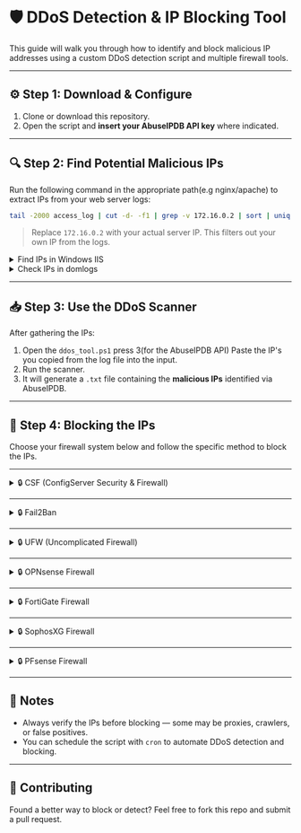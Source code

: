 

# 🛡️ DDoS Detection & IP Blocking Tool

This guide will walk you through how to identify and block malicious IP addresses using a custom DDoS detection script and multiple firewall tools.

---

## ⚙️ Step 1: Download & Configure

1. Clone or download this repository.
2. Open the script and **insert your AbuseIPDB API key** where indicated.

---

## 🔍 Step 2: Find Potential Malicious IPs

Run the following command in the appropriate path(e.g nginx/apache) to extract IPs from your web server logs:

```bash
tail -2000 access_log | cut -d- -f1 | grep -v 172.16.0.2 | sort | uniq
```

> Replace `172.16.0.2` with your actual server IP. This filters out your own IP from the logs.


<details>
<summary>Find IPs in Windows IIS</summary>

1. Donwload LogParser(https://www.microsoft.com/en-us/download/details.aspx?id=24659)
2. Use the next command to get list of IPs:
```bash
LogParser "SELECT c-ip, count(*) as Hits FROM "C:\inetpub\logs\LogFiles\W3SVC14\u_ex250404.log" GROUP BY c-ip ORDER BY Hits DESC" -o:DataGrid
```
> Replace `\W3SVC14\u_ex250404.log` with your actual log file.
3. Make a list of all the IPs

</details>



<details>
<summary>Check IPs in domlogs</summary>

> Check IPs in domlogs
```bash
tail -9999 /var/log/apache2/domlogs/dsit.co.il-ssl_log  | awk -F' ' '{print $1}' | sort | uniq -c | sort -n

```

</details>

---

## 📥 Step 3: Use the DDoS Scanner

After gathering the IPs:

1. Open the `ddos_tool.ps1` press 3(for the AbuseIPDB API) Paste the IP's you copied from the log file into the input.
2. Run the scanner.
3. It will generate a `.txt` file containing the **malicious IPs** identified via AbuseIPDB.

---

## 🚫 Step 4: Blocking the IPs

Choose your firewall system below and follow the specific method to block the IPs.

---

<details>
<summary>🔒 CSF (ConfigServer Security & Firewall)</summary>

Make sure CSF is installed. To block all malicious IPs:

Making a new txt file inside the server, and paste all the malicious IPs inside.
```bash
nano blocklist.txt
```
After you make the file, you block them with : 
```bash
cat blocklist.txt | xargs -I {} csf -d {}
```

</details>

---

<details>
<summary>🔒 Fail2Ban</summary>

To block IPs manually with Fail2Ban:

```bash
echo ' PASTE ALL THE IPS HERE ' | xargs -I {} fail2ban-client set plesk-apache banip {}
```


</details>

---

<details>
<summary>🔒 UFW (Uncomplicated Firewall)</summary>

Block IPs using UFW:

Making a new txt file inside the server, and paste all the malicious IPs inside.
```bash
nano blocklist.txt
```
After you make the file, you block them with : 
```bash
cat blocklist.txt | xargs -I {} sudo ufw deny from {} to any
```

To verify blocked IPs:

```bash
sudo ufw status numbered
```

</details>

---

<details>
<summary>🔒 OPNsense Firewall</summary>

To block IPs on OPNsense:
1. Go to **Firewall > Aliases** and create a new alias (e.g., `BlockedIPs`)
2. Paste the list of malicious IPs into the alias seperated by commas(,).
3. Create a firewall rule:
   - Source: `BlockedIPs`
   - Action: Block
   - Interface: WAN

> This will block all listed IPs from accessing the server.

</details>

---

<details>
<summary>🔒 FortiGate Firewall</summary>

Open CLI terminal top right

Use the next to block all the IPs
```bash
config firewall address
    edit "Blocked-IP-472"
        set subnet 185.206.81.221 255.255.255.255
    next
    edit "Blocked-IP-473"
        set subnet 185.206.80.239 255.255.255.255
    next
    edit "Blocked-IP-474"
        set subnet 185.206.81.60 255.255.255.255
    next
    edit "Blocked-IP-475"
        set subnet 185.206.80.78 255.255.255.255
    next
end
```
> Do not `end` until all the IPs are there.


Add to block group:
```bash
config firewall addrgrp
    edit "Blocked-IPs-Group"
        set member "Blocked-IP-472" "Blocked-IP-473" "Blocked-IP-474" "Blocked-IP-475"
    next
end
```
And block the group:
```bash
config firewall policy
   edit 0
      set name "Deny Blocked IPs"
      set srcintf "any"
      set dstintf "any"
      set srcaddr "Blocked-IPs-Group"
      set dstaddr "all"
      set action deny
      set schedule "always"
      set service "ALL"
      set logtraffic all
   next
end
```

> This will block all listed IPs from accessing the server.

</details>

---

<details>
<summary>🔒 SophosXG Firewall</summary>

Create a firewall rule:
   - Source: `IP list` (Paste the list of malicious IPs into the alias seperated by commas(,))
   - Action: Block

> This will block all listed IPs from accessing the server.

</details>

---

<details>
<summary>🔒 PFsense Firewall</summary>

Make sure you can SSH into the PFsense machine.

After you SSH into the machine login, and press 8 in order to access the shell.

next : 

```bash
nano blocklist.txt
```

```bash
pfctl -t blocklist -T add -f blocklist.txt
```

This will block all listed IPs from accessing the server.

**This wont show in the GUI rules or anywhere in the GUI, but it does work**

In order to revert, you need to use this command:

```bash
pfctl -t blocklist -T delete 192.33.201.252
```

</details>

---

## 📌 Notes

- Always verify the IPs before blocking — some may be proxies, crawlers, or false positives.
- You can schedule the script with `cron` to automate DDoS detection and blocking.

---

## 🧠 Contributing

Found a better way to block or detect? Feel free to fork this repo and submit a pull request.

